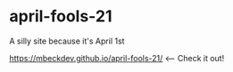 # april-fools-21

A silly site because it's April 1st

https://mbeckdev.github.io/april-fools-21/ <-- Check it out!
